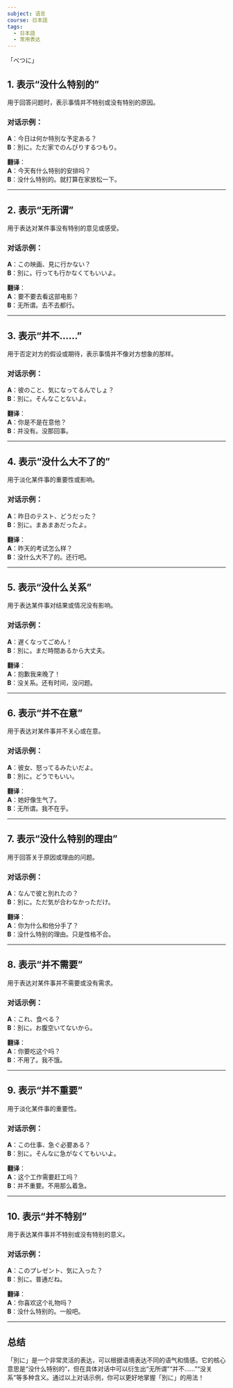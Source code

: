 ```yaml
---
subject: 语言
course: 日本語
tags:
  - 日本語
  - 常用表达
---
```

「べつに」
## 1. **表示“没什么特别的”**

用于回答问题时，表示事情并不特别或没有特别的原因。

### 对话示例：

**A**：今日は何か特別な予定ある？  
**B**：別に。ただ家でのんびりするつもり。

**翻译**：  
**A**：今天有什么特别的安排吗？  
**B**：没什么特别的。就打算在家放松一下。

---

## 2. **表示“无所谓”**

用于表达对某件事没有特别的意见或感受。

### 对话示例：

**A**：この映画、見に行かない？  
**B**：別に。行っても行かなくてもいいよ。

**翻译**：  
**A**：要不要去看这部电影？  
**B**：无所谓。去不去都行。

---

## 3. **表示“并不……”**

用于否定对方的假设或期待，表示事情并不像对方想象的那样。

### 对话示例：

**A**：彼のこと、気になってるんでしょ？  
**B**：別に。そんなことないよ。

**翻译**：  
**A**：你是不是在意他？  
**B**：并没有。没那回事。

---

## 4. **表示“没什么大不了的”**

用于淡化某件事的重要性或影响。

### 对话示例：

**A**：昨日のテスト、どうだった？  
**B**：別に。まあまあだったよ。

**翻译**：  
**A**：昨天的考试怎么样？  
**B**：没什么大不了的。还行吧。

---

## 5. **表示“没什么关系”**

用于表达某件事对结果或情况没有影响。

### 对话示例：

**A**：遅くなってごめん！  
**B**：別に。まだ時間あるから大丈夫。

**翻译**：  
**A**：抱歉我来晚了！  
**B**：没关系。还有时间，没问题。

---

## 6. **表示“并不在意”**

用于表达对某件事并不关心或在意。

### 对话示例：

**A**：彼女、怒ってるみたいだよ。  
**B**：別に。どうでもいい。

**翻译**：  
**A**：她好像生气了。  
**B**：无所谓。我不在乎。

---

## 7. **表示“没什么特别的理由”**

用于回答关于原因或理由的问题。

### 对话示例：

**A**：なんで彼と別れたの？  
**B**：別に。ただ気が合わなかっただけ。

**翻译**：  
**A**：你为什么和他分手了？  
**B**：没什么特别的理由。只是性格不合。

---

## 8. **表示“并不需要”**

用于表达对某件事并不需要或没有需求。

### 对话示例：

**A**：これ、食べる？  
**B**：別に。お腹空いてないから。

**翻译**：  
**A**：你要吃这个吗？  
**B**：不用了。我不饿。

---

## 9. **表示“并不重要”**

用于淡化某件事的重要性。

### 对话示例：

**A**：この仕事、急ぐ必要ある？  
**B**：別に。そんなに急がなくてもいいよ。

**翻译**：  
**A**：这个工作需要赶工吗？  
**B**：并不重要。不用那么着急。

---

## 10. **表示“并不特别”**

用于表达某件事并不特别或没有特别的意义。

### 对话示例：

**A**：このプレゼント、気に入った？  
**B**：別に。普通だね。

**翻译**：  
**A**：你喜欢这个礼物吗？  
**B**：没什么特别的。一般吧。

---

## 总结

「別に」是一个非常灵活的表达，可以根据语境表达不同的语气和情感。它的核心意思是“没什么特别的”，但在具体对话中可以衍生出“无所谓”“并不……”“没关系”等多种含义。通过以上对话示例，你可以更好地掌握「別に」的用法！